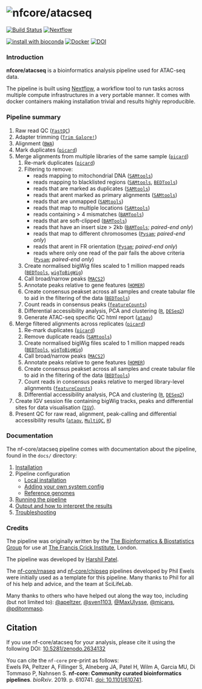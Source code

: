 
# ![nfcore/atacseq](docs/images/nfcore-atacseq_logo.png)

[![Build Status](https://travis-ci.org/nf-core/atacseq.svg?branch=master)](https://travis-ci.org/nf-core/atacseq)
[![Nextflow](https://img.shields.io/badge/nextflow-%E2%89%A50.32.0-brightgreen.svg)](https://www.nextflow.io/)

[![install with bioconda](https://img.shields.io/badge/install%20with-bioconda-brightgreen.svg)](http://bioconda.github.io/)
[![Docker](https://img.shields.io/docker/automated/nfcore/atacseq.svg)](https://hub.docker.com/r/nfcore/atacseq)
[![DOI](https://zenodo.org/badge/156259074.svg)](https://zenodo.org/badge/latestdoi/156259074)

### Introduction

**nfcore/atacseq** is a bioinformatics analysis pipeline used for ATAC-seq data.

The pipeline is built using [Nextflow](https://www.nextflow.io), a workflow tool to run tasks across multiple compute infrastructures in a very portable manner. It comes with docker containers making installation trivial and results highly reproducible.

### Pipeline summary

1. Raw read QC ([`FastQC`](https://www.bioinformatics.babraham.ac.uk/projects/fastqc/))
2. Adapter trimming ([`Trim Galore!`](https://www.bioinformatics.babraham.ac.uk/projects/trim_galore/))
3. Alignment ([`BWA`](https://sourceforge.net/projects/bio-bwa/files/))
4. Mark duplicates ([`picard`](https://broadinstitute.github.io/picard/))
5. Merge alignments from multiple libraries of the same sample ([`picard`](https://broadinstitute.github.io/picard/))
    1. Re-mark duplicates ([`picard`](https://broadinstitute.github.io/picard/))
    2. Filtering to remove:
        * reads mapping to mitochondrial DNA ([`SAMtools`](https://sourceforge.net/projects/samtools/files/samtools/))
        * reads mapping to blacklisted regions ([`SAMtools`](https://sourceforge.net/projects/samtools/files/samtools/), [`BEDTools`](https://github.com/arq5x/bedtools2/))
        * reads that are marked as duplicates ([`SAMtools`](https://sourceforge.net/projects/samtools/files/samtools/))
        * reads that arent marked as primary alignments ([`SAMtools`](https://sourceforge.net/projects/samtools/files/samtools/))
        * reads that are unmapped ([`SAMtools`](https://sourceforge.net/projects/samtools/files/samtools/))
        * reads that map to multiple locations ([`SAMtools`](https://sourceforge.net/projects/samtools/files/samtools/))
        * reads containing > 4 mismatches ([`BAMTools`](https://github.com/pezmaster31/bamtools))
        * reads that are soft-clipped ([`BAMTools`](https://github.com/pezmaster31/bamtools))
        * reads that have an insert size > 2kb ([`BAMTools`](https://github.com/pezmaster31/bamtools); *paired-end only*)
        * reads that map to different chromosomes ([`Pysam`](http://pysam.readthedocs.io/en/latest/installation.html); *paired-end only*)
        * reads that arent in FR orientation ([`Pysam`](http://pysam.readthedocs.io/en/latest/installation.html); *paired-end only*)
        * reads where only one read of the pair fails the above criteria ([`Pysam`](http://pysam.readthedocs.io/en/latest/installation.html); *paired-end only*)
    3. Create normalised bigWig files scaled to 1 million mapped reads ([`BEDTools`](https://github.com/arq5x/bedtools2/), [`wigToBigWig`](http://hgdownload.soe.ucsc.edu/admin/exe/))
    4. Call broad/narrow peaks ([`MACS2`](https://github.com/taoliu/MACS))
    5. Annotate peaks relative to gene features ([`HOMER`](http://homer.ucsd.edu/homer/download.html))
    6. Create consensus peakset across all samples and create tabular file to aid in the filtering of the data ([`BEDTools`](https://github.com/arq5x/bedtools2/))
    7. Count reads in consensus peaks ([`featureCounts`](http://bioinf.wehi.edu.au/featureCounts/))
    8. Differential accessibility analysis, PCA and clustering ([`R`](https://www.r-project.org/), [`DESeq2`](https://bioconductor.org/packages/release/bioc/html/DESeq2.html))
    9. Generate ATAC-seq specific QC html report ([`ataqv`](https://github.com/ParkerLab/ataqv))
6. Merge filtered alignments across replicates ([`picard`](https://broadinstitute.github.io/picard/))
    1. Re-mark duplicates ([`picard`](https://broadinstitute.github.io/picard/))
    2. Remove duplicate reads ([`SAMtools`](https://sourceforge.net/projects/samtools/files/samtools/))
    3. Create normalised bigWig files scaled to 1 million mapped reads ([`BEDTools`](https://github.com/arq5x/bedtools2/), [`wigToBigWig`](http://hgdownload.soe.ucsc.edu/admin/exe/))
    4. Call broad/narrow peaks ([`MACS2`](https://github.com/taoliu/MACS))
    5. Annotate peaks relative to gene features ([`HOMER`](http://homer.ucsd.edu/homer/download.html))
    6. Create consensus peakset across all samples and create tabular file to aid in the filtering of the data ([`BEDTools`](https://github.com/arq5x/bedtools2/))
    7. Count reads in consensus peaks relative to merged library-level alignments ([`featureCounts`](http://bioinf.wehi.edu.au/featureCounts/))
    8. Differential accessibility analysis, PCA and clustering ([`R`](https://www.r-project.org/), [`DESeq2`](https://bioconductor.org/packages/release/bioc/html/DESeq2.html))
7. Create IGV session file containing bigWig tracks, peaks and differential sites for data visualisation ([`IGV`](https://software.broadinstitute.org/software/igv/)).
8. Present QC for raw read, alignment, peak-calling and differential accessibility results ([`ataqv`](https://github.com/ParkerLab/ataqv), [`MultiQC`](http://multiqc.info/), [`R`](https://www.r-project.org/))

### Documentation
The nf-core/atacseq pipeline comes with documentation about the pipeline, found in the `docs/` directory:

1. [Installation](https://nf-co.re/usage/installation)
2. Pipeline configuration
    * [Local installation](https://nf-co.re/usage/local_installation)
    * [Adding your own system config](https://nf-co.re/usage/adding_own_config)
    * [Reference genomes](https://nf-co.re/usage/reference_genomes)
3. [Running the pipeline](docs/usage.md)
4. [Output and how to interpret the results](docs/output.md)
5. [Troubleshooting](https://nf-co.re/usage/troubleshooting)

### Credits

The pipeline was originally written by the [The Bioinformatics & Biostatistics Group](https://www.crick.ac.uk/research/science-technology-platforms/bioinformatics-and-biostatistics/) for use at [The Francis Crick Institute](https://www.crick.ac.uk/), London.

The pipeline was developed by [Harshil Patel](mailto:harshil.patel@crick.ac.uk).

The [nf-core/rnaseq](https://github.com/nf-core/rnaseq) and [nf-core/chipseq](https://github.com/nf-core/chipseq) pipelines developed by Phil Ewels were initially used as a template for this pipeline. Many thanks to Phil for all of his help and advice, and the team at SciLifeLab.

Many thanks to others who have helped out along the way too, including (but not limited to): [@apeltzer](https://github.com/apeltzer), [@sven1103](https://github.com/sven1103), [@MaxUlysse](https://github.com/MaxUlysse), [@micans](https://github.com/micans), [@pditommaso](https://github.com/pditommaso).

## Citation

If you use nf-core/atacseq for your analysis, please cite it using the following DOI: [10.5281/zenodo.2634132](https://doi.org/10.5281/zenodo.2634132)

You can cite the `nf-core` pre-print as follows:  
Ewels PA, Peltzer A, Fillinger S, Alneberg JA, Patel H, Wilm A, Garcia MU, Di Tommaso P, Nahnsen S. **nf-core: Community curated bioinformatics pipelines**. *bioRxiv*. 2019. p. 610741. [doi: 10.1101/610741](https://www.biorxiv.org/content/10.1101/610741v1).
